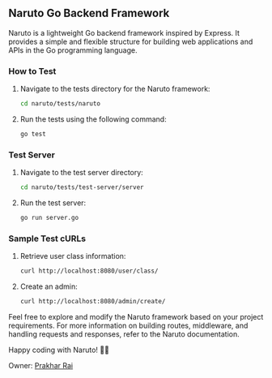 ## Naruto Go Backend Framework

Naruto is a lightweight Go backend framework inspired by Express. It provides a simple and flexible structure for building web applications and APIs in the Go programming language.

### How to Test

1. Navigate to the tests directory for the Naruto framework:

    ```bash
    cd naruto/tests/naruto
    ```

2. Run the tests using the following command:

    ```bash
    go test
    ```

### Test Server

1. Navigate to the test server directory:

    ```bash
    cd naruto/tests/test-server/server
    ```

2. Run the test server:

    ```bash
    go run server.go
    ```

### Sample Test cURLs

1. Retrieve user class information:

    ```bash
    curl http://localhost:8080/user/class/
    ```

2. Create an admin:

    ```bash
    curl http://localhost:8080/admin/create/
    ```

Feel free to explore and modify the Naruto framework based on your project requirements. For more information on building routes, middleware, and handling requests and responses, refer to the Naruto documentation.

Happy coding with Naruto! 🍥🍃


Owner: [Prakhar Rai](https://www.twitter.com/prakharrai1609) 